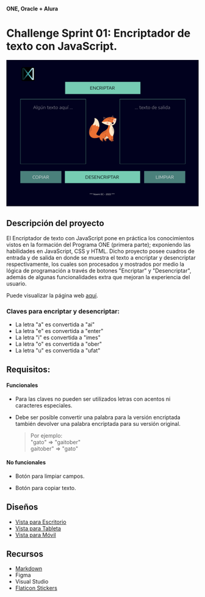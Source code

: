 #### ONE, Oracle + Alura
# Challenge Sprint 01: Encriptador de texto con JavaScript.

<center><img src="/img/Layouts/Desktop.png" width="550" alt="Vista de Escritorio" /></center>

## Descripción del proyecto
El Encriptador de texto con JavaScript pone en práctica los conocimientos vistos en la formación del Programa ONE (primera parte); exponiendo las habilidades en JavaScript, CSS y HTML. Dicho proyecto posee cuadros de entrada y de salida en donde se muestra el texto a encriptar y desencriptar respectivamente, los cuales son procesados y mostrados por medio la lógica de programación a través de botones "Encriptar" y "Desencriptar", además de algunas funcionalidades extra que mejoran la experiencia del usuario.

Puede visualizar la página web [aquí](https://noemi-ec.github.io/NoemiCODE/).

### Claves para encriptar y desencriptar:
- La letra "a" es convertida a "ai"
- La letra "e" es convertida a "enter"
- La letra "i" es convertida a "imes"
- La letra "o" es convertida a "ober"
- La letra "u" es convertida a "ufat"

## Requisitos:
#### Funcionales
- Para las claves no pueden ser utilizados letras con acentos ni caracteres especiales.

- Debe ser posible convertir una palabra para la versión encriptada también devolver una palabra encriptada para su versión original.

  > Por ejemplo:  
  > "gato" => "gaitober"  
  > gaitober" => "gato"

#### No funcionales
- Botón para limpiar campos.

- Botón para copiar texto.

## Diseños
* [Vista para Escritorio](/img/Layouts/Desktop.png)
* [Vista para Tableta](/img/Layouts/Tableta.png)
* [Vista para Móvil](/img/Layouts/Movil.png)

## Recursos
* [Markdown](https://github.com/ricval/Documentacion/blob/master/Markdown/daringfireball/basics.md)
* Figma
* Visual Studio
* [Flaticon Stickers](https://www.flaticon.com/stickers-pack/animals-139?word=animales)
